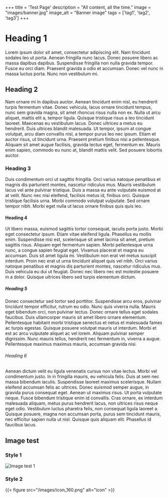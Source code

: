 +++
title = 'Test Page'
description = "All content, all the time."
image = "images/banner.jpg"
image_alt = "Banner image"
tags = ['tag1', 'tag2', 'tag3']
+++

# Heading 1

Lorem ipsum dolor sit amet, consectetur adipiscing elit. Nam tincidunt sodales leo ut porta. Aenean fringilla nunc lacus. Donec posuere libero ac massa dapibus dapibus. Suspendisse fringilla non nulla gravida tempor. Fusce eu orci diam. Praesent gravida a odio et accumsan. Donec vel nunc in massa luctus porta. Nunc non vestibulum mi.

## Heading 2

Nam ornare mi in dapibus auctor. Aenean tincidunt enim nisl, eu hendrerit turpis fermentum vitae. Donec vehicula, lacus ornare tincidunt tempus, nunc sem gravida magna, sit amet rhoncus risus nulla non ex. Nulla ut arcu aliquet, mattis elit a, tempor ligula. Quisque tristique risus a leo tincidunt laoreet. Maecenas eu vestibulum lacus. Donec ultrices a metus eu hendrerit. Duis ultrices blandit malesuada. Ut tempor, ipsum at congue volutpat, arcu diam convallis nisl, a tempor purus leo nec ipsum. Etiam et auctor risus, ut tincidunt urna. Praesent pretium finibus nisi a pellentesque. Aliquam sit amet augue facilisis, gravida lectus eget, fermentum ex. Mauris enim sapien, commodo eu nunc at, blandit mattis velit. Sed posuere lobortis auctor.

### Heading 3

Duis condimentum orci ut sagittis fringilla. Orci varius natoque penatibus et magnis dis parturient montes, nascetur ridiculus mus. Mauris vestibulum lacus vel ante pulvinar tristique. Duis a massa eu ante vulputate euismod at at velit. Nunc nec nisi eleifend, facilisis metus id, finibus orci. Quisque tristique facilisis urna. Morbi commodo volutpat vulputate. Sed ornare tempor nibh. Morbi eget nulla ut lacus ornare finibus quis quis leo.

#### Heading 4

Ut libero massa, euismod sagittis tortor consequat, iaculis porta justo. Morbi eget consectetur ipsum. Etiam vitae eleifend ligula. Phasellus eu mollis enim. Suspendisse nisi est, scelerisque sit amet lacinia sit amet, pretium sagittis risus. Aliquam eget fermentum sapien. Morbi pellentesque urna nunc, a congue sapien feugiat eget. Vivamus placerat et magna eu accumsan. Duis sit amet ligula mi. Vestibulum non erat vel metus suscipit interdum. Proin nec erat ut urna tincidunt aliquet quis vel nibh. Orci varius natoque penatibus et magnis dis parturient montes, nascetur ridiculus mus. Duis vehicula eu dui ut feugiat. Donec nec libero nec est molestie posuere in a dolor. Quisque ultrices libero sed turpis elementum dictum.

##### Heading 5

Donec consectetur sed tortor sed porttitor. Suspendisse arcu eros, pulvinar tincidunt tempor efficitur, rutrum eu odio. Nunc quis viverra nulla. Mauris eget bibendum orci, non pulvinar lectus. Donec ornare tellus eget sodales faucibus. Duis ullamcorper mauris sit amet libero ornare elementum. Pellentesque habitant morbi tristique senectus et netus et malesuada fames ac turpis egestas. Quisque posuere volutpat mauris ut interdum. Morbi et est ac arcu vulputate aliquet ac vel lorem. Aliquam pulvinar semper dignissim. Nunc mauris tellus, hendrerit nec fermentum in, viverra a augue. Pellentesque maximus maximus mauris, accumsan gravida nisi.

###### Heading 6

Aenean dictum velit eu ligula venenatis cursus non vitae lectus. Morbi vel condimentum justo. In in fringilla mauris, eu vehicula felis. Duis at sem nec massa bibendum iaculis. Suspendisse laoreet maximus scelerisque. Nullam eleifend accumsan felis ac ultrices. Donec euismod semper augue, in gravida purus consequat eget. Aenean ut maximus risus. Ut porta vulputate neque. Fusce bibendum tristique enim id convallis. Cras ornare, ex interdum malesuada aliquam, metus purus hendrerit lacus, non ultrices risus neque eget odio. Vestibulum luctus pharetra felis, non consequat ligula laoreet a. Quisque posuere, magna non accumsan porta, purus sem tincidunt mauris, nec efficitur sapien nulla ut nisl. Quisque quis aliquam elit. Phasellus id faucibus lacus.

## Image test

### Style 1

![Image test 1](/images/icon_160.png)

### Style 2

{{< figure src="/images/icon_160.png" alt="icon" >}}
